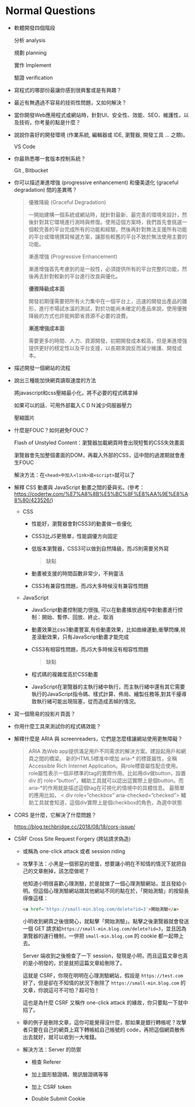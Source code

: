 # Normal Questions

- 軟體開發四個階段
  
  分析 analysis
  
  規劃 planning
  
  實作  Implement
  
  驗證  verification

- 寫程式的哪部份最讓你感到很興奮或是有興趣？

- 最近有無遇過不容易的技術性問題，又如何解決？

- 當你開發Web應用程式或網站時，針對UI、安全性、效能、SEO、維護性，以及技術，你考量的點是什麼？

- 說說你喜好的開發環境 (作業系統, 編輯器或 IDE, 瀏覽器, 開發工具 … 之類)。
  
  VS Code

- 你最熟悉哪一套版本控制系統？
  
  Git , Bitbucket

- 你可以描述漸進增強 (progressive enhancement) 和優美退化 (graceful degradation) 間的差異嗎？
  
  > 優雅降級 (Graceful Degradation)
  > 
  > 一開始建構一個系統或網站時，就針對最新、最完善的環境來設計，然後針對其它環境進行測時與修復。使用這個方案時，我們首先會挑選一個較完善的平台完成所有的功能和經驗，然後再針對無法支援所有功能的平台或環境撰寫候選方案，讓那些較舊的平台不致於無法使用主要的功能。
  > 
  > 漸進增強 (Progressive Enhancement)
  > 
  > 漸進增強首先考慮到的是一般性，必須提供所有的平台完整的功能，然後再去針對較新的平台進行改良與優化。
  > 
  > **優雅降級成本面**
  > 
  > 開發初期僅需要把所有火力集中在一個平台上，迅速的開發出產品的雛形，進行市場試水溫的測試，對於功能尚未確定的產品來說，使用優雅降級的方式也許能夠節省資源不必要的浪費。
  > 
  > **漸進增強成本面**
  > 
  > 需要更多的時間、人力、資源開發，初期開發成本較高，但是漸進增強提供更好的穩定性以及平台支援，以長期來說反而減少維護、開發成本。

- 描述開發一個網站的流程

- 說出三種能加快網頁讀取速度的方法
  
  將javascript和css壓縮最小化，將不必要的程式碼拿掉
  
  如果可以的話．可用外部載入ＣＤＮ減少伺服器壓力
  
  壓縮圖片

- 什麼是FOUC？如何避免FOUC？
  
  Flash of Unstyled Content：瀏覽器加載網頁時會出現短暫的CSS失效畫面
  
  瀏覽器會先加整個畫面的DOM，再載入外部的CSS，這中間的過渡期就會產生FOUC
  
  解決方法：在`<head>中加入<link>或<script>`就可以了

- 解釋 CSS 動畫與 JavaScript 動畫之間的憂與劣。(參考：https://codertw.com/%E7%A8%8B%E5%BC%8F%E8%AA%9E%E8%A8%80/423526/)
  
  - CSS
    
    - 性能好，瀏覽器會對CSS3的動畫做一些優化
    
    - CSS3比JS更簡單，性能調優方向固定
    
    - 低版本瀏覽器，CSS3可以做到自然降級，而JS則需要另外寫
      
      > 缺點
    
    - 動畫被支援的時間函數非常少，不夠靈活
    
    - CSS3有兼容性問題，而JS大多時候沒有兼容性問題
  
  - JavaScript
    
    - JavaScript動畫控制能力很強, 可以在動畫播放過程中對動畫進行控制：開始、暫停、回放、終止、取消
    
    - 動畫效果比css3動畫豐富,有些動畫效果，比如曲線運動,衝擊閃爍,視差滾動效果，只有JavaScript動畫才能完成
    
    - CSS3有相容性問題，而JS大多時候沒有相容性問題
      
      > 缺點
    
    - 程式碼的複雜度高於CSS動畫
    
    - JavaScript在瀏覽器的主執行緒中執行，而主執行緒中還有其它需要執行的JavaScript指令碼、樣式計算、佈局、繪製任務等,對其干擾導致執行緒可能出現阻塞，從而造成丟幀的情況。

- 寫一個簡易的投影片頁面？

- 你用什麼工具來測試你的程式碼效能？

- 解釋什麼是 ARIA 與 screenreaders，它們是怎麼樣讓網站使用更無障礙？
  
  > ARIA 為Web app提供滿足用戶不同需求的解決方案。建設起用戶和網頁之間的橋梁。 
  > 新的HTML5標准中增加 aria-* 的標簽屬性，全稱Accessible Rich Internet Application。與role標簽屬性配合使用。 
  > role屬性表示一個非標準的tag的實際作用。比如用div做button，設置div 的 role=“button”，輔助工具就可以認出這實際上是個button。而aria-*的作用就是描述這個tag在可視化的情境中的具體信息。 
  > 最簡單的應用比如， 
  > < div role=”checkbox” aria-checked=”checked”> 
  > 輔助工具就會知道，這個div實際上是個checkbox的角色，為選中狀態

- CORS 是什麼，它解決了什麼問題？
  
  https://blog.techbridge.cc/2018/08/18/cors-issue/

- CSRF Cross Site Request Forgery (跨站請求偽造)
  
  - 或稱為 one-click attack 或者 session riding
  
  - 攻擊手法：小黑是一個邪惡的壞蛋，想要讓小明在不知情的情況下就把自己的文章刪掉，該怎麼做呢？
    
    他知道小明很喜歡心理測驗，於是就做了一個心理測驗網站，並且發給小明。但這個心理測驗網站跟其他網站不同的點在於，「開始測驗」的按鈕長得像這樣：
    
    ```html
    <a href='https://small-min.blog.com/delete?id=3'>開始測驗</a>
    ```
    
    小明收到網頁之後很開心，就點擊「開始測驗」。點擊之後瀏覽器就會發送一個 GET 請求給`https://small-min.blog.com/delete?id=3`，並且因為瀏覽器的運行機制，一併把 `small-min.blog.com` 的 cookie 都一起帶上去。
    
    Server 端收到之後檢查了一下 session，發現是小明，而且這篇文章也真的是小明發的，於是就把這篇文章給刪除了。
    
    這就是 CSRF，你現在明明在心理測驗網站，假設是 `https://test.com` 好了，但是卻在不知情的狀況下刪除了 `https://small-min.blog.com` 的文章，你說這可不可怕？超可怕！
    
    這也是為什麼 CSRF 又稱作 one-click attack 的緣故，你只要點一下就中招了。
  
  - 舉的例子是刪除文章，這你可能覺得沒什麼，那如果是銀行轉帳呢？攻擊者只要在自己的網頁上寫下轉帳給自己帳號的 code，再把這個網頁散佈出去就好，就可以收到一大堆錢。
  
  - 解決方法：Server 的防禦
    
    - 檢查 Referer
    
    - 加上圖形驗證碼、簡訊驗證碼等等
    
    - 加上 CSRF token
    
    - Double Submit Cookie


